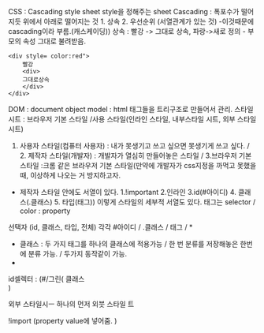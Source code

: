 CSS :  Cascading style sheet
style을 정해주는 sheet 
Cascading : 폭포수가 떨어지듯 위에서 아래로 떨어지는 것 
    1. 상속 2. 우선순위 (서열관계가 있는 것)  -이것때문에 cascading이라 부름.(캐스케이딩))
    상속 : 빨강 -> 그대로 상속, 파랑->새로 정의
    -   부모의 속성 그대로 불려받음. 

    <div style= color:red"> 
        빨강 
        <div>
        그대로상속
        </div>
    </div>


DOM : document object model : html 태그들을 트리구조로 만들어서 관리. 
스타일 시트 : 브라우저 기본 스타일 /사용 스타일(인라인 스타일, 내부스타일 시트, 외부 스타일 시트)

1. 사용자 스타일(컴퓨터 사용자) : 내가 못생기고 쓰고 싶으면 못생기게 쓰고 싶다. / 2. 제작자 스타일(개발자) : 개발자가 열심히 만들어놓은 스타일 / 3.브라우저 기본 스타일 :크롬 같은 브라우저 기본 스타일(만약에 개발자가 css지정을 까먹고 못했을 때, 이상하게 나오는 거 방지하고자.

- 제작자 스타일 안에도 서열이 있다. 1.!important 2.인라인 3.id(#아이디) 4. 클래스(.클래스) 5. 타입(태그)) 이렇게 스타일의 세부적 서열도 있다. 
태그는 selector / color : property

선택자 (id, 클래스, 타입, 전체) 각각 #아이디 / .클래스 / 태그 / *
- 클래스 : 두 가지 태그를 하나의 클래스에 적용가능 / 한 번 분류를 저장해놓은 한번에 분류 가능. / 두가지 동작같이 가능. 
-                                                                                                                         

id셀렉터 : (#/그린( 클래스  
)

외부 스타일시ㅡ
하나의 먼저 외붓 스타일 트 


!import (property value에 넣어줌. )

